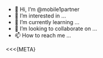 - 👋 Hi, I’m @mobile1partner
- 👀 I’m interested in ...
- 🌱 I’m currently learning ...
- 💞️ I’m looking to collaborate on ...
- 📫 How to reach me ...

<!---
mobile1partner/mobile1partner is a ✨ special ✨ repository because its `README.md` (this file) appears on your GitHub profile.
You can click the Preview link to take a look at your changes.
---><<<{META}
